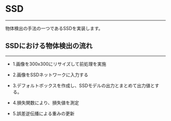 # SSD

***

物体検出の手法の一つであるSSDを実装します。

##  SSDにおける物体検出の流れ

***

- 1.画像を300x300にリサイズして前処理を実施

- 2.画像をSSDネットワークに入力する

- 3.デフォルトボックスを作成し、SSDモデルの出力とまとめて出力値とする。

- 4.損失関数により、損失値を測定

- 5.誤差逆伝播による重みの更新
